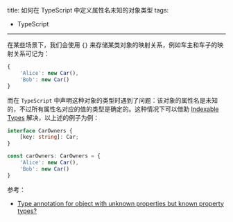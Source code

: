 title: 如何在 TypeScript 中定义属性名未知的对象类型
tags:
- TypeScript
---

在某些场景下，我们会使用 `{}` 来存储某类对象的映射关系，例如车主和车子的映射关系可记为：

```js
{
    'Alice': new Car(),
    'Bob': new Car()
}
```

而在 `TypeScript` 中声明这种对象的类型时遇到了问题：该对象的属性名是未知的，不过所有属性名对应的值的类型是确定的。这种情况下可以借助 [Indexable Types](https://www.typescriptlang.org/docs/handbook/interfaces.html#indexable-types) 解决，以上述的例子为例：

```ts
interface CarOwners {
    [key: string]: Car;
}

const carOwners: CarOwners = {
    'Alice': new Car(),
    'Bob': new Car()
}
```

参考：

- [Type annotation for object with unknown properties but known property types?](https://github.com/Microsoft/TypeScript/issues/7803)
